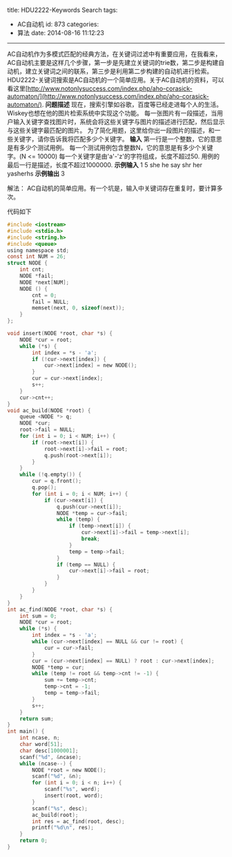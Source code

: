 title: HDU2222-Keywords Search
tags:
  - AC自动机
id: 873
categories:
  - 算法
date: 2014-08-16 11:12:23
---

AC自动机作为多模式匹配的经典方法，在关键词过滤中有重要应用，在我看来，AC自动机主要是这样几个步骤，第一步是先建立关键词的trie数，第二步是构建自动机，建立关键词之间的联系，第三步是利用第二步构建的自动机进行检索。HDU2222-关键词搜索是AC自动机的一个简单应用。关于AC自动机的资料，可以看这里[http://www.notonlysuccess.com/index.php/aho-corasick-automaton/](http://www.notonlysuccess.com/index.php/aho-corasick-automaton/).
**问题描述**
现在，搜索引擎如谷歌，百度等已经走进每个人的生活。
Wiskey也想在他的图片检索系统中实现这个功能。
每一张图片有一段描述，当用户输入关键字查找图片时，系统会将这些关键字与图片的描述进行匹配，然后显示与这些关键字最匹配的图片。
为了简化用题，这里给你出一段图片的描述，和一些关键字，请你告诉我​将匹配多少个关键字。
**输入**
第一行是一个整数，它的意思是有多少个测试用例。
每一个测试用例包含整数N，它的意思是有多少个关键字。(N <= 10000)
每一个关键字是由'a'-'z'的字符组成，长度不超过50.
用例的最后一行​是描述，长度不超过1000000.
**示例输入**
1
5
she
he
say
shr
her
yasherhs
**示例输出**
3

解法：
AC自动机的简单应用。有一个坑是，输入中关键词存在重复时，要计算多次。

代码如下
``` c
#include <iostream>
#include <stdio.h>
#include <string.h>
#include <queue>
using namespace std;
const int NUM = 26;
struct NODE {
    int cnt;
    NODE *fail;
    NODE *next[NUM];
    NODE () {
        cnt = 0;
        fail = NULL;
        memset(next, 0, sizeof(next));
    }
};

void insert(NODE *root, char *s) {
    NODE *cur = root;
    while (*s) {
        int index = *s - 'a';
        if (!cur->next[index]) {
            cur->next[index] = new NODE();
        }
        cur = cur->next[index];
        s++;
    }
    cur->cnt++;
} 
void ac_build(NODE *root) {
    queue <NODE *> q;
    NODE *cur;
    root->fail = NULL;
    for (int i = 0; i < NUM; i++) {
        if (root->next[i]) {
            root->next[i]->fail = root;
            q.push(root->next[i]);
        }
    } 
    while (!q.empty()) {
        cur = q.front();
        q.pop();
        for (int i = 0; i < NUM; i++) {
            if (cur->next[i]) {
                q.push(cur->next[i]);
                NODE *temp = cur->fail;
                while (temp) {
                    if (temp->next[i]) {
                        cur->next[i]->fail = temp->next[i];
                        break;
                    }
                    temp = temp->fail;
                }
                if (temp == NULL) {
                    cur->next[i]->fail = root;
                }
            }
        }
    }
}
int ac_find(NODE *root, char *s) {
    int sum = 0;
    NODE *cur = root;
    while (*s) {
        int index = *s - 'a';
        while (cur->next[index] == NULL && cur != root) {
            cur = cur->fail;
        }
        cur = (cur->next[index] == NULL) ? root : cur->next[index]; 
        NODE *temp = cur;
        while (temp != root && temp->cnt != -1) {  
            sum += temp->cnt;
            temp->cnt = -1;
            temp = temp->fail;
        }
        s++;
    }
    return sum;
}
int main() {
    int ncase, n;
    char word[51];
    char desc[1000001];
    scanf("%d", &ncase);
    while (ncase--) {
        NODE *root = new NODE();
        scanf("%d", &n);
        for (int i = 0; i < n; i++) {
            scanf("%s", word);
            insert(root, word);
        }
        scanf("%s", desc);
        ac_build(root);
        int res = ac_find(root, desc);
        printf("%d\n", res);
    }
    return 0;
}
```
